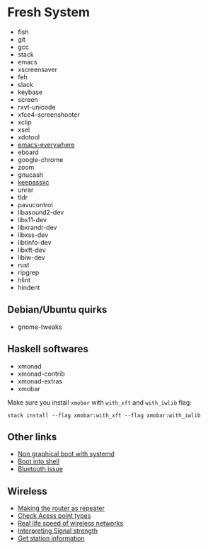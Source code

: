# Fresh System

* fish
* git
* gcc
* stack
* emacs
* xscreensaver
* feh
* slack
* keybase
* screen
* rxvt-unicode
* xfce4-screenshooter
* xclip
* xsel
* xdotool
* [emacs-everywhere](https://github.com/psibi/emacs-everywhere)
* eboard
* google-chrome
* zoom
* gnucash
* [keepassxc](https://github.com/keepassxreboot/keepassxc)
* unrar
* tldr
* pavucontrol
* libasound2-dev
* libx11-dev
* libxrandr-dev
* libxss-dev
* libtinfo-dev
* libxft-dev
* libiw-dev
* rust
* ripgrep
* hlint
* hindent

## Debian/Ubuntu quirks

* gnome-tweaks

## Haskell softwares

* xmonad
* xmonad-contrib
* xmonad-extras
* xmobar

Make sure you install `xmobar` with `with_xft` and `with_iwlib` flag:

``` shellsession
stack install --flag xmobar:with_xft --flag xmobar:with_iwlib
```

## Other links

* [Non graphical boot with systemd](https://unix.stackexchange.com/a/164028/29539)
* [Boot into shell](https://askubuntu.com/questions/148717/how-do-i-boot-into-the-console-and-then-launch-the-ubuntu-desktop-from-it?noredirect=1&lq=1)
* [Bluetooth issue](https://askubuntu.com/a/1009114)

## Wireless

* [Making the router as repeater](http://electrodisc.com/dd-wrt/atheros/repeater.htm)
* [Check Acess point types](https://unix.stackexchange.com/a/62271/29539)
* [Real life speed of wireless networks](https://www.speedguide.net/faq/what-is-the-actual-real-life-speed-of-wireless-374)
* [Interpreting Signal strength](https://www.speedguide.net/faq/what-is-the-actual-real-life-speed-of-wireless-374)
* [Get station information](https://superuser.com/a/1146324/177053)

